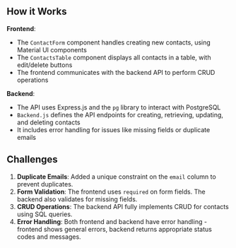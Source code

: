 
## How it Works
**Frontend**:
- The `ContactForm` component handles creating new contacts, using Material UI components
- The `ContactsTable` component displays all contacts in a table, with edit/delete buttons
- The frontend communicates with the backend API to perform CRUD operations

**Backend**:
- The API uses Express.js and the `pg` library to interact with PostgreSQL
- `Backend.js` defines the API endpoints for creating, retrieving, updating, and deleting contacts
- It includes error handling for issues like missing fields or duplicate emails

## Challenges
1. **Duplicate Emails**: Added a unique constraint on the `email` column to prevent duplicates.
2. **Form Validation**: The frontend uses `required` on form fields. The backend also validates for missing fields.
3. **CRUD Operations**: The backend API fully implements CRUD for contacts using SQL queries.
4. **Error Handling**: Both frontend and backend have error handling - frontend shows general errors, backend returns appropriate status codes and messages.
